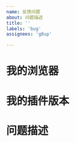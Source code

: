 ```yaml
---
name: 反馈问题
about: 问题描述
title: ''
labels: 'bug'
assignees: 'g8up'

---
```

# 我的浏览器

# 我的插件版本

# 问题描述
